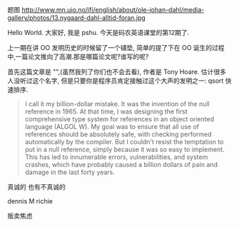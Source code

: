 
题图
http://www.mn.uio.no/ifi/english/about/ole-johan-dahl/media-gallery/photos/13.nygaard-dahl-alltid-foran.jpg


Hello World. 大家好, 我是 pshu. 今天是码农英语课堂的第12期了.


上一期在讲 OO 发明历史的时候留了一个铺垫, 简单的提了下在 OO 诞生的过程中,一篇论文推向了高潮.那是哪篇论文呢?谁写的呢?

首先这篇文章是 "",(虽然我列了你们也不会去看), 作者是 Tony Hoare. 估计很多人没听过这个名字, 但是只要你是程序员肯定接触过这个大声的发明之一: qsort 快速排序.




>I call it my billion-dollar mistake. It was the invention of the null reference in 1965. At that time, I was designing the first comprehensive type system for references in an object oriented language (ALGOL W). My goal was to ensure that all use of references should be absolutely safe, with checking performed automatically by the compiler. But I couldn't resist the temptation to put in a null reference, simply because it was so easy to implement. This has led to innumerable errors, vulnerabilities, and system crashes, which have probably caused a billion dollars of pain and damage in the last forty years.


真诚的 也有不真诚的 


dennis M richie

贩卖焦虑